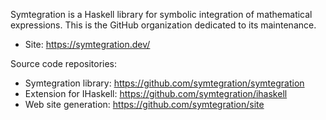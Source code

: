 Symtegration is a Haskell library for symbolic integration of mathematical expressions.
This is the GitHub organization dedicated to its maintenance.

*   Site: https://symtegration.dev/

Source code repositories:

*   Symtegration library: https://github.com/symtegration/symtegration
*   Extension for IHaskell: https://github.com/symtegration/ihaskell
*   Web site generation: https://github.com/symtegration/site
